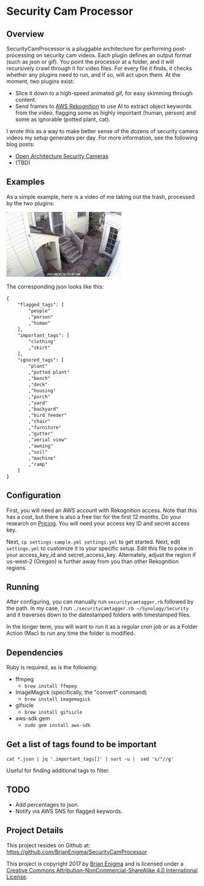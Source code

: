 # Security Cam Processor

## Overview

SecurityCamProcessor is a pluggable architecture for performing post-processing on security cam videos. Each plugin defines an output format (such as json or gif). You point the processor at a folder, and it will recursively crawl through it for video files. For every file it finds, it checks whether any plugins need to run, and if so, will act upon them. At the moment, two plugins exist:

- Slice it down to a high-speed animated gif, for easy skimming through content.
- Send frames to [AWS Rekognition](https://aws.amazon.com/rekognition/) to use AI to extract object keywords from the video, flagging some as highly important (human, person) and some as ignorable (potted plant, cat).

I wrote this as a way to make better sense of the dozens of security camera videos my setup generates per day. For more information, see the following blog posts:

- [Open Architecture Security Cameras](https://netninja.com/2017/08/12/open-architecture-security-cameras/)
- (TBD)

## Examples

As a simple example, here is a video of me taking out the trash, processed by the two plugins:

![timelapse gif](./examples/Garage-165718-165728.gif)

The corresponding json looks like this:

```
{
	"flagged_tags": [
		"people"
		,"person"
		,"human"
	],
	"important_tags": [
		"clothing"
		,"skirt"
	],
	"ignored_tags": [
		"plant"
		,"potted plant"
		,"bench"
		,"deck"
		,"housing"
		,"porch"
		,"yard"
		,"backyard"
		,"bird feeder"
		,"chair"
		,"furniture"
		,"gutter"
		,"aerial view"
		,"awning"
		,"soil"
		,"machine"
		,"ramp"
	]
}
```

## Configuration

First, you will need an AWS account with Rekognition access. Note that this has a cost, but there is also a free tier for the first 12 months. Do your research on [Pricing](https://aws.amazon.com/rekognition/pricing/). You will need your access key ID and secret access key.

Next, `cp settings-sample.yml settings.yml` to get started. Next, edit `settings.yml` to customize it to your specific setup. Edit this file to poke in your access_key_id and secret_access_key. Alternately, adjust the region if us-west-2 (Oregon) is further away from you than other Rekognition regions.

## Running

After configuring, you can manually run `securitycamtagger.rb` followed by the path. In my case, I run `./securitycamtagger.rb ~/Synology/Security` and it traverses down to the datestamped folders with timestamped files.

In the longer term, you will want to run it as a regular cron job or as a Folder Action (Mac) to run any time the folder is modified.

## Dependencies

Ruby is required, as is the following:

- ffmpeg
    - `brew install ffmpeg`
- ImageMagick (specifically, the "convert" command)
    - `brew install imagemagick`
- gifsicle
    - `brew install gifsicle`
- aws-sdk gem
    - `sudo gem install aws-sdk`

## Get a list of tags found to be important

```
cat *.json | jq '.important_tags[]' | sort -u |  sed 's/"//g'
```

Useful for finding additional tags to filter.

## TODO

- Add percentages to json.
- Notify via AWS SNS for flagged keywords.

## Project Details

This project resides on Github at: <https://github.com/BrianEnigma/SecurityCamProcessor>

This project is copyright 2017 by [Brian Enigma](https://netninja.com/about/) and is licensed under a [Creative Commons Attribution-NonCommercial-ShareAlike 4.0 International License](http://creativecommons.org/licenses/by-nc-sa/4.0/).
